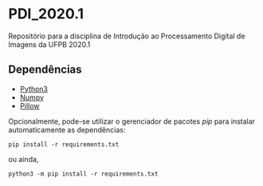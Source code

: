 # PDI_2020.1
Repositório para a disciplina de Introdução ao Processamento Digital de Imagens da UFPB 2020.1

## Dependências
- [Python3](https://www.python.org/)
- [Numpy](https://numpy.org/)
- [Pillow](https://pypi.org/project/Pillow/)

Opcionalmente, pode-se utilizar o gerenciador de pacotes *pip* para instalar automaticamente as dependências:

`pip install -r requirements.txt`

ou ainda,

`python3 -m pip install -r requirements.txt`
